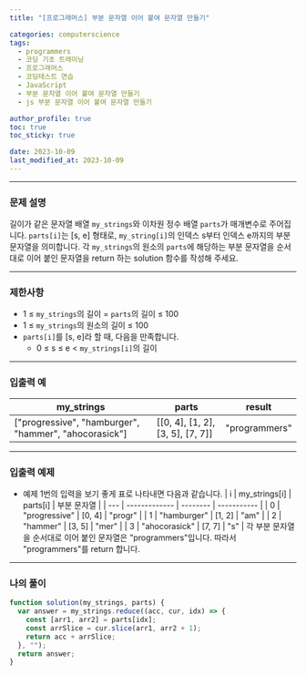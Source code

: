 ```yaml
---
title: "[프로그래머스] 부분 문자열 이어 붙여 문자열 만들기"

categories: computerscience
tags:
  - programmers
  - 코딩 기초 트레이닝
  - 프로그래머스
  - 코딩테스트 연습
  - JavaScript
  - 부분 문자열 이어 붙여 문자열 만들기
  - js 부분 문자열 이어 붙여 문자열 만들기

author_profile: true
toc: true
toc_sticky: true

date: 2023-10-09
last_modified_at: 2023-10-09
---
```


---

### 문제 설명

길이가 같은 문자열 배열 `my_strings`와 이차원 정수 배열 `parts`가 매개변수로 주어집니다. `parts[i]`는 [s, e] 형태로, `my_string[i]`의 인덱스 s부터 인덱스 e까지의 부분 문자열을 의미합니다. 각 `my_strings`의 원소의 `parts`에 해당하는 부분 문자열을 순서대로 이어 붙인 문자열을 return 하는 solution 함수를 작성해 주세요.

---

### 제한사항

- 1 ≤ `my_strings`의 길이 = `parts`의 길이 ≤ 100
- 1 ≤ `my_strings`의 원소의 길이 ≤ 100
- `parts[i]`를 [s, e]라 할 때, 다음을 만족합니다.
  - 0 ≤ s ≤ e < `my_strings[i]`의 길이

---

### 입출력 예

| my_strings                                            | parts                            | result        |
| ----------------------------------------------------- | -------------------------------- | ------------- |
| ["progressive", "hamburger", "hammer", "ahocorasick"] | [[0, 4], [1, 2], [3, 5], [7, 7]] | "programmers" |

---

### 입출력 예제

- 예제 1번의 입력을 보기 좋게 표로 나타내면 다음과 같습니다.
  | i | my_strings[i] | parts[i] | 부분 문자열 |
  | --- | ------------- | -------- | ----------- |
  | 0 | "progressive" | [0, 4] | "progr" |
  | 1 | "hamburger" | [1, 2] | "am" |
  | 2 | "hammer" | [3, 5] | "mer" |
  | 3 | "ahocorasick" | [7, 7] | "s" |
  각 부분 문자열을 순서대로 이어 붙인 문자열은 "programmers"입니다. 따라서 "programmers"를 return 합니다.

---

### 나의 풀이

```jsx
function solution(my_strings, parts) {
  var answer = my_strings.reduce((acc, cur, idx) => {
    const [arr1, arr2] = parts[idx];
    const arrSlice = cur.slice(arr1, arr2 + 1);
    return acc + arrSlice;
  }, "");
  return answer;
}
```

